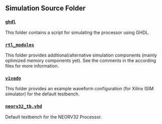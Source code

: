 ## Simulation Source Folder

### [`ghdl`](https://github.com/stnolting/neorv32/tree/master/sim/ghdl)

This folder contains a script for simulating the processor using GHDL.

### [`rtl_modules`](https://github.com/stnolting/neorv32/tree/master/sim/rtl_modules)

This folder provides additional/alternative simulation components (mainly optimized memory components yet). See the comments in the according files for more information.

### [`vivado`](https://github.com/stnolting/neorv32/tree/master/sim/vivado)

This folder provides an example waveform configuration (for Xilinx ISIM simulator) for the default testbench.

### [`neorv32_tb.vhd`](https://github.com/stnolting/neorv32/tree/master/sim/neorv32_tb.vhd)

Default testbench for the NEORV32 Processor.
